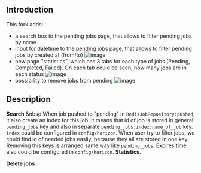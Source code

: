 ## Introduction

This fork adds:
- a search box to the pending jobs page, that allows to filter pending jobs by name
- input for datetime to the pending jobs page, that allows to filter pending jobs by created at (from/to)
![image](https://user-images.githubusercontent.com/34129120/120107147-852cd700-c168-11eb-9281-2b21225c436c.png)
- new page "statistics", which has 3 tabs for each type of jobs (Pending, Completed, Failed). On each tab could be seen, how many jobs are in each status
![image](https://user-images.githubusercontent.com/34129120/120106852-5b26e500-c167-11eb-9821-3bdad9e16f9e.png)
- possibility to remove jobs from pending
![image](https://user-images.githubusercontent.com/34129120/120107312-477c7e00-c169-11eb-9f67-84b334ba8315.png)

## Description

**Search** &nbsp
When job pushed to "pending" in ```RedisJobRepository:pushed```, it also create an index for this job. It means that id of job is stored in general ```pending_jobs``` key and also in separate ```pending_jobs:index:name_of_job``` key. ```index``` could be configured in ```config/horizon```. When user try to filter jobs, we could find id of needed jobs easily, because they all are stored in one key.
Removing this keys is arranged same way like ```pending_jobs```. Expires time also could be configured in ```config/horizon```.
**Statistics**.

**Delete jobs**
